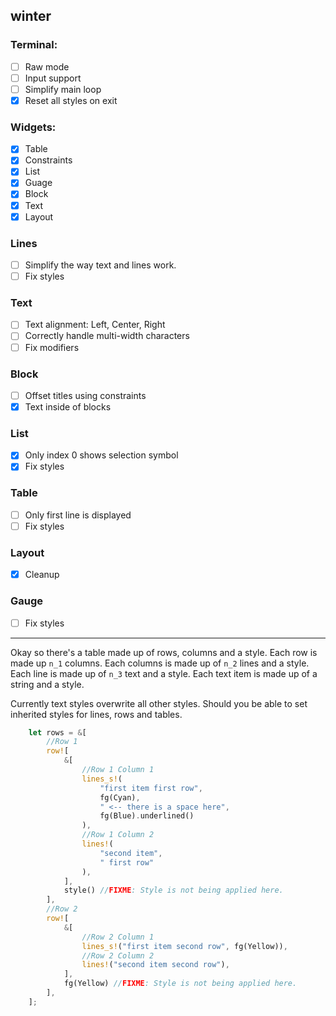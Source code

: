 ## winter

### Terminal:
- [ ] Raw mode
- [ ] Input support
- [ ] Simplify main loop
- [x] Reset all styles on exit

### Widgets:
- [x] Table
- [x] Constraints
- [x] List
- [x] Guage
- [x] Block
- [x] Text
- [x] Layout

### Lines
- [ ] Simplify the way text and lines work.
- [ ] Fix styles

### Text
- [ ] Text alignment: Left, Center, Right
- [ ] Correctly handle multi-width characters
- [ ] Fix modifiers

### Block
- [ ] Offset titles using constraints
- [x] Text inside of blocks

### List
- [x] Only index 0 shows selection symbol
- [x] Fix styles

### Table
- [ ] Only first line is displayed
- [ ] Fix styles

### Layout
- [x] Cleanup

### Gauge
- [ ] Fix styles

----

Okay so there's a table made up of rows, columns and a style.
Each row is made up `n_1` columns.
Each columns is made up of `n_2` lines and a style.
Each line is made up of `n_3` text and a style.
Each text item is made up of a string and a style.

Currently text styles overwrite all other styles.
Should you be able to set inherited styles for lines, rows and tables.

```rs
    let rows = &[
        //Row 1
        row![
            &[
                //Row 1 Column 1
                lines_s!(
                    "first item first row",
                    fg(Cyan),
                    " <-- there is a space here",
                    fg(Blue).underlined()
                ),
                //Row 1 Column 2
                lines!(
                    "second item",
                    " first row"
                ),
            ],
            style() //FIXME: Style is not being applied here.
        ],
        //Row 2
        row![
            &[
                //Row 2 Column 1
                lines_s!("first item second row", fg(Yellow)),
                //Row 2 Column 2
                lines!("second item second row"),
            ],
            fg(Yellow) //FIXME: Style is not being applied here.
        ],
    ];
```